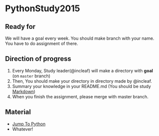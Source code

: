 # PythonStudy2015

## Ready for
We will have a goal every week. You should make branch with your name. You have to do assignment of there.

## Direction of progress

1. Every Monday, Study leader(@incleaf) will make a directory with **goal** (on `master` branch)
2. Then, You should make your directory in directory made by @incleaf.
3. Summary your knowledge in your README.md (You should be study [Markdown](https://github.com/adam-p/markdown-here/wiki/Markdown-Cheatsheet))
4. When you finish the assignment, please merge with master branch.

## Material

- [Jump To Python](https://wikidocs.net/2)
- Whatever!

